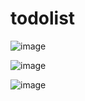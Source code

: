 # todolist

![image](https://github.com/user-attachments/assets/adb4d185-7ca3-4721-b97c-9fe25a85f03f)

![image](https://github.com/user-attachments/assets/cb1f5757-b9fe-4b0b-839c-1dc92b759776)

![image](https://github.com/user-attachments/assets/bdf5d775-f4b1-4a17-9e32-7be56048defb)



